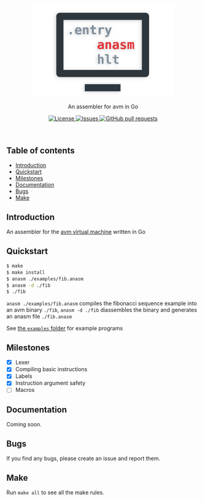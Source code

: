 <p align="center">
	<img width="370px" src="res/logo.png"/>
	<p align="center">An assembler for avm in Go</p>
</p>
<p align="center">
	<a href="./LICENSE">
		<img alt="License" src="https://img.shields.io/badge/license-GPL-blue?color=7aca00"/>
	</a>
	<a href="https://github.com/avm-collection/anasm/issues">
		<img alt="Issues" src="https://img.shields.io/github/issues/avm-collection/anasm?color=0088ff"/>
	</a>
	<a href="https://github.com/avm-collection/anasm/pulls">
		<img alt="GitHub pull requests" src="https://img.shields.io/github/issues-pr/avm-collection/anasm?color=0088ff"/>
	</a>
	<br><br><br>
</p>

## Table of contents
* [Introduction](#introduction)
* [Quickstart](#quickstart)
* [Milestones](#milestones)
* [Documentation](#documentation)
* [Bugs](#bugs)
* [Make](#make)

## Introduction
An assembler for the [avm virtual machine](https://github.com/avm-collection/avm) written in Go

## Quickstart
```sh
$ make
$ make install
$ anasm ./examples/fib.anasm
$ anasm -d ./fib
$ ./fib
```
`anasm ./examples/fib.anasm` compiles the fibonacci sequence example into an avm binary `./fib`,
`anasm -d ./fib` diassembles the binary and generates an anasm file `./fib.anasm`

See [the `examples` folder](./examples) for example programs

## Milestones
- [X] Lexer
- [X] Compiling basic instructions
- [X] Labels
- [X] Instruction argument safety
- [ ] Macros

## Documentation
Coming soon.

## Bugs
If you find any bugs, please create an issue and report them.

## Make
Run `make all` to see all the make rules.
